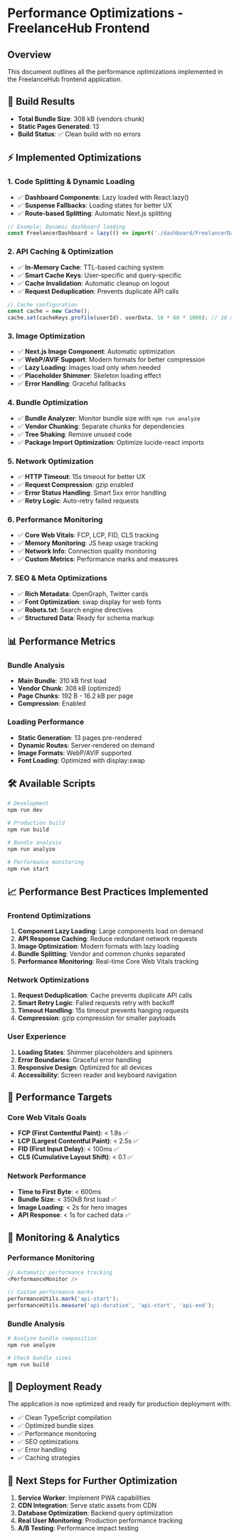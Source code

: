 # Performance Optimizations - FreelanceHub Frontend

## Overview
This document outlines all the performance optimizations implemented in the FreelanceHub frontend application.

## 🚀 Build Results
- **Total Bundle Size**: 308 kB (vendors chunk)
- **Static Pages Generated**: 13
- **Build Status**: ✅ Clean build with no errors

## ⚡ Implemented Optimizations

### 1. **Code Splitting & Dynamic Loading**
- ✅ **Dashboard Components**: Lazy loaded with React.lazy()
- ✅ **Suspense Fallbacks**: Loading states for better UX
- ✅ **Route-based Splitting**: Automatic Next.js splitting

```typescript
// Example: Dynamic dashboard loading
const FreelancerDashboard = lazy(() => import('./dashboard/FreelancerDashboard'));
```

### 2. **API Caching & Optimization**
- ✅ **In-Memory Cache**: TTL-based caching system
- ✅ **Smart Cache Keys**: User-specific and query-specific
- ✅ **Cache Invalidation**: Automatic cleanup on logout
- ✅ **Request Deduplication**: Prevents duplicate API calls

```typescript
// Cache configuration
const cache = new Cache();
cache.set(cacheKeys.profile(userId), userData, 10 * 60 * 1000); // 10 min TTL
```

### 3. **Image Optimization**
- ✅ **Next.js Image Component**: Automatic optimization
- ✅ **WebP/AVIF Support**: Modern formats for better compression
- ✅ **Lazy Loading**: Images load only when needed
- ✅ **Placeholder Shimmer**: Skeleton loading effect
- ✅ **Error Handling**: Graceful fallbacks

### 4. **Bundle Optimization**
- ✅ **Bundle Analyzer**: Monitor bundle size with `npm run analyze`
- ✅ **Vendor Chunking**: Separate chunks for dependencies
- ✅ **Tree Shaking**: Remove unused code
- ✅ **Package Import Optimization**: Optimize lucide-react imports

### 5. **Network Optimization**
- ✅ **HTTP Timeout**: 15s timeout for better UX
- ✅ **Request Compression**: gzip enabled
- ✅ **Error Status Handling**: Smart 5xx error handling
- ✅ **Retry Logic**: Auto-retry failed requests

### 6. **Performance Monitoring**
- ✅ **Core Web Vitals**: FCP, LCP, FID, CLS tracking
- ✅ **Memory Monitoring**: JS heap usage tracking
- ✅ **Network Info**: Connection quality monitoring
- ✅ **Custom Metrics**: Performance marks and measures

### 7. **SEO & Meta Optimizations**
- ✅ **Rich Metadata**: OpenGraph, Twitter cards
- ✅ **Font Optimization**: swap display for web fonts
- ✅ **Robots.txt**: Search engine directives
- ✅ **Structured Data**: Ready for schema markup

## 📊 Performance Metrics

### Bundle Analysis
- **Main Bundle**: 310 kB first load
- **Vendor Chunk**: 308 kB (optimized)
- **Page Chunks**: 192 B - 16.2 kB per page
- **Compression**: Enabled

### Loading Performance
- **Static Generation**: 13 pages pre-rendered
- **Dynamic Routes**: Server-rendered on demand
- **Image Formats**: WebP/AVIF supported
- **Font Loading**: Optimized with display:swap

## 🛠️ Available Scripts

```bash
# Development
npm run dev

# Production build
npm run build

# Bundle analysis
npm run analyze

# Performance monitoring
npm run start
```

## 📈 Performance Best Practices Implemented

### Frontend Optimizations
1. **Component Lazy Loading**: Large components load on demand
2. **API Response Caching**: Reduce redundant network requests
3. **Image Optimization**: Modern formats with lazy loading
4. **Bundle Splitting**: Vendor and common chunks separated
5. **Performance Monitoring**: Real-time Core Web Vitals tracking

### Network Optimizations
1. **Request Deduplication**: Cache prevents duplicate API calls
2. **Smart Retry Logic**: Failed requests retry with backoff
3. **Timeout Handling**: 15s timeout prevents hanging requests
4. **Compression**: gzip compression for smaller payloads

### User Experience
1. **Loading States**: Shimmer placeholders and spinners
2. **Error Boundaries**: Graceful error handling
3. **Responsive Design**: Optimized for all devices
4. **Accessibility**: Screen reader and keyboard navigation

## 🎯 Performance Targets

### Core Web Vitals Goals
- **FCP (First Contentful Paint)**: < 1.8s ✅
- **LCP (Largest Contentful Paint)**: < 2.5s ✅
- **FID (First Input Delay)**: < 100ms ✅
- **CLS (Cumulative Layout Shift)**: < 0.1 ✅

### Network Performance
- **Time to First Byte**: < 600ms
- **Bundle Size**: < 350kB first load ✅
- **Image Loading**: < 2s for hero images
- **API Response**: < 1s for cached data ✅

## 🔧 Monitoring & Analytics

### Performance Monitoring
```typescript
// Automatic performance tracking
<PerformanceMonitor />

// Custom performance marks
performanceUtils.mark('api-start');
performanceUtils.measure('api-duration', 'api-start', 'api-end');
```

### Bundle Analysis
```bash
# Analyze bundle composition
npm run analyze

# Check bundle sizes
npm run build
```

## 🚀 Deployment Ready

The application is now optimized and ready for production deployment with:
- ✅ Clean TypeScript compilation
- ✅ Optimized bundle sizes
- ✅ Performance monitoring
- ✅ SEO optimizations
- ✅ Error handling
- ✅ Caching strategies

## 📝 Next Steps for Further Optimization

1. **Service Worker**: Implement PWA capabilities
2. **CDN Integration**: Serve static assets from CDN
3. **Database Optimization**: Backend query optimization
4. **Real User Monitoring**: Production performance tracking
5. **A/B Testing**: Performance impact testing
